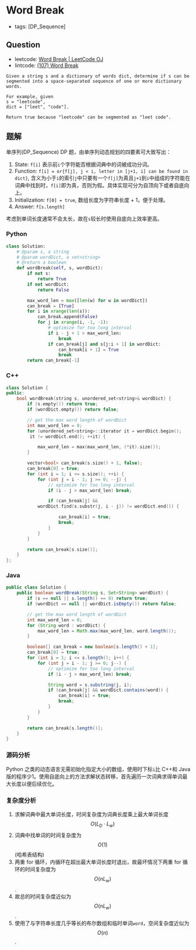 # Word Break

- tags: [DP_Sequence]

## Question

- leetcode: [Word Break | LeetCode OJ](https://leetcode.com/problems/word-break/)
- lintcode: [(107) Word Break](http://www.lintcode.com/en/problem/word-break/)

```
Given a string s and a dictionary of words dict, determine if s can be
segmented into a space-separated sequence of one or more dictionary words.

For example, given
s = "leetcode",
dict = ["leet", "code"].

Return true because "leetcode" can be segmented as "leet code".
```

## 题解

单序列(DP_Sequence) DP 题，由单序列动态规划的四要素可大致写出：

1. State: `f[i]` 表示前`i`个字符能否根据词典中的词被成功分词。
2. Function: `f[i] = or{f[j], j < i, letter in [j+1, i] can be found in dict}`, 含义为小于`i`的索引`j`中只要有一个`f[j]`为真且`j+1`到`i`中组成的字符能在词典中找到时，`f[i]`即为真，否则为假。具体实现可分为自顶向下或者自底向上。
3. Initialization: `f[0] = true`, 数组长度为字符串长度 + 1，便于处理。
4. Answer: `f[s.length]`

考虑到单词长度通常不会太长，故在`s`较长时使用自底向上效率更高。

### Python

```python
class Solution:
    # @param s, a string
    # @param wordDict, a set<string>
    # @return a boolean
    def wordBreak(self, s, wordDict):
        if not s:
            return True
        if not wordDict:
            return False

        max_word_len = max([len(w) for w in wordDict])
        can_break = [True]
        for i in xrange(len(s)):
            can_break.append(False)
            for j in xrange(i, -1, -1):
                # optimize for too long interval
                if i - j + 1 > max_word_len:
                    break
                if can_break[j] and s[j:i + 1] in wordDict:
                    can_break[i + 1] = True
                    break
        return can_break[-1]
```

### C++

```c++
class Solution {
public:
    bool wordBreak(string s, unordered_set<string>& wordDict) {
        if (s.empty()) return true;
        if (wordDict.empty()) return false;

        // get the max word length of wordDict
        int max_word_len = 0;
        for (unordered_set<string>::iterator it = wordDict.begin();
	     it != wordDict.end(); ++it) {

            max_word_len = max(max_word_len, (*it).size());
        }

        vector<bool> can_break(s.size() + 1, false);
        can_break[0] = true;
        for (int i = 1; i <= s.size(); ++i) {
            for (int j = i - 1; j >= 0; --j) {
                // optimize for too long interval
                if (i - j > max_word_len) break;

                if (can_break[j] && 
		    wordDict.find(s.substr(j, i - j)) != wordDict.end()) {

                    can_break[i] = true;
                    break;
                }
            }
        }

        return can_break[s.size()];
    }
};
```

### Java

```java
public class Solution {
    public boolean wordBreak(String s, Set<String> wordDict) {
        if (s == null || s.length() == 0) return true;
        if (wordDict == null || wordDict.isEmpty()) return false;

        // get the max word length of wordDict
        int max_word_len = 0;
        for (String word : wordDict) {
            max_word_len = Math.max(max_word_len, word.length());
        }

        boolean[] can_break = new boolean[s.length() + 1];
        can_break[0] = true;
        for (int i = 1; i <= s.length(); i++) {
            for (int j = i - 1; j >= 0; j--) {
                // optimize for too long interval
                if (i - j > max_word_len) break;

                String word = s.substring(j, i);
                if (can_break[j] && wordDict.contains(word)) {
                    can_break[i] = true;
                    break;
                }
            }
        }

        return can_break[s.length()];
    }
}
```

### 源码分析

Python 之类的动态语言无需初始化指定大小的数组，使用时下标`i`比 C++和 Java 版的程序少1。使用自底向上的方法求解状态转移，首先遍历一次词典求得单词最大长度以便后续优化。

### 复杂度分析

1. 求解词典中最大单词长度，时间复杂度为词典长度乘上最大单词长度 $$O(L_D \cdot L_w)$$
2. 词典中找单词的时间复杂度为 $$O(1)$$(哈希表结构)
3. 两重 for 循环，内循环在超出最大单词长度时退出，故最坏情况下两重 for 循环的时间复杂度为 $$O(n L_w)$$.
4. 故总的时间复杂度近似为 $$O(n L_w)$$.
5. 使用了与字符串长度几乎等长的布尔数组和临时单词`word`，空间复杂度近似为 $$O(n)$$.

